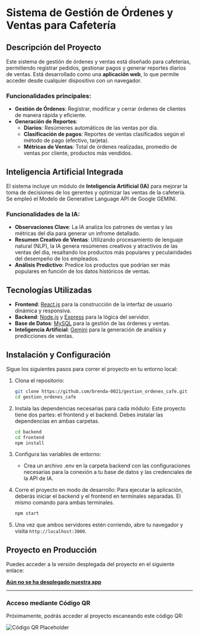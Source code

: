 # Sistema de Gestión de Órdenes y Ventas para Cafetería

## Descripción del Proyecto

Este sistema de gestión de órdenes y ventas está diseñado para cafeterías, permitiendo registrar pedidos, gestionar pagos y generar reportes diarios de ventas. Está desarrollado como una **aplicación web**, lo que permite acceder desde cualquier dispositivo con un navegador.

### Funcionalidades principales:

- **Gestión de Órdenes**: Registrar, modificar y cerrar órdenes de clientes de manera rápida y eficiente.
- **Generación de Reportes**:
  - **Diarios**: Resúmenes automáticos de las ventas por día.
  - **Clasificación de pagos**: Reportes de ventas clasificados según el método de pago (efectivo, tarjeta).
  - **Métricas de Ventas**: Total de órdenes realizadas, promedio de ventas por cliente, productos más vendidos.

## Inteligencia Artificial Integrada

El sistema incluye un módulo de **Inteligencia Artificial (IA)** para mejorar la toma de decisiones de los gerentes y optimizar las ventas de la cafetería. Se empleó el Modelo de Generative Language API de Google GEMINI.

### Funcionalidades de la IA:

- **Observaciones Clave**: La IA analiza los patrones de ventas y las métricas del día para generar un infrome detallado.
- **Resumen Creativo de Ventas**: Utilizando procesamiento de lenguaje natural (NLP), la IA genera resúmenes creativos y atractivos de las ventas del día, resaltando los productos más populares y peculairidades del desempeño de los empleados.
- **Análisis Predictivo**: Predice los productos que podrían ser más populares en función de los datos históricos de ventas.

## Tecnologías Utilizadas

- **Frontend**: [React.js](https://reactjs.org) para la construcción de la interfaz de usuario dinámica y responsiva.
- **Backend**: [Node.js](https://nodejs.org) y [Express](https://expressjs.com) para la lógica del servidor.
- **Base de Datos**: [MySQL](https://www.mysql.com) para la gestión de las órdenes y ventas.
- **Inteligencia Artificial**: [Gemini](https://gemini.google.com/?hl=es) para la generación de analisis y predicciones de ventas.

## Instalación y Configuración

Sigue los siguientes pasos para correr el proyecto en tu entorno local:

1. Clona el repositorio:

   ```bash
   git clone https://github.com/brenda-0021/gestion_ordenes_cafe.git
   cd gestion_ordenes_cafe
   ```

2. Instala las dependencias necesarias para cada módulo:
   Este proyecto tiene dos partes: el frontend y el backend. Debes instalar las dependencias en ambas carpetas.

   ```bash
   cd backend
   cd frontend
   npm install
   ```

3. Configura las variables de entorno:

   - Crea un archivo .env en la carpeta backend con las configuraciones necesarias para la conexión a tu base de datos y las credenciales de la API de IA.

4. Corre el proyecto en modo de desarrollo:
   Para ejecutar la aplicación, deberás iniciar el backend y el frontend en terminales separadas. El mismo comando para ambas terminales.

   ```bash
   npm start
   ```

5. Una vez que ambos servidores estén corriendo, abre tu navegador y visita `http://localhost:3000`.

## Proyecto en Producción

Puedes acceder a la versión desplegada del proyecto en el siguiente enlace:

[**Aún no se ha desplegado nuestra app**](https://dominio.com)

---

### Acceso mediante Código QR

Próximamente, podrás acceder al proyecto escaneando este código QR:

![Código QR Placeholder](https://via.placeholder.com/150x150.png?text=QR+Code)
